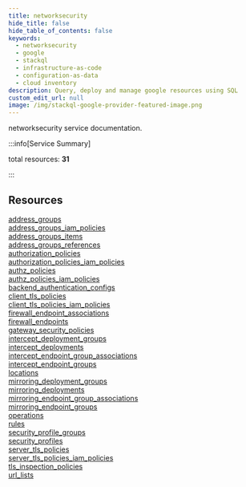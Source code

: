 ```yaml
---
title: networksecurity
hide_title: false
hide_table_of_contents: false
keywords:
  - networksecurity
  - google
  - stackql
  - infrastructure-as-code
  - configuration-as-data
  - cloud inventory
description: Query, deploy and manage google resources using SQL
custom_edit_url: null
image: /img/stackql-google-provider-featured-image.png
---
```


networksecurity service documentation.

:::info[Service Summary]

total resources: __31__  

:::

## Resources
<div class="row">
<div class="providerDocColumn">
<a href="/services/networksecurity/address_groups/">address_groups</a><br />
<a href="/services/networksecurity/address_groups_iam_policies/">address_groups_iam_policies</a><br />
<a href="/services/networksecurity/address_groups_items/">address_groups_items</a><br />
<a href="/services/networksecurity/address_groups_references/">address_groups_references</a><br />
<a href="/services/networksecurity/authorization_policies/">authorization_policies</a><br />
<a href="/services/networksecurity/authorization_policies_iam_policies/">authorization_policies_iam_policies</a><br />
<a href="/services/networksecurity/authz_policies/">authz_policies</a><br />
<a href="/services/networksecurity/authz_policies_iam_policies/">authz_policies_iam_policies</a><br />
<a href="/services/networksecurity/backend_authentication_configs/">backend_authentication_configs</a><br />
<a href="/services/networksecurity/client_tls_policies/">client_tls_policies</a><br />
<a href="/services/networksecurity/client_tls_policies_iam_policies/">client_tls_policies_iam_policies</a><br />
<a href="/services/networksecurity/firewall_endpoint_associations/">firewall_endpoint_associations</a><br />
<a href="/services/networksecurity/firewall_endpoints/">firewall_endpoints</a><br />
<a href="/services/networksecurity/gateway_security_policies/">gateway_security_policies</a><br />
<a href="/services/networksecurity/intercept_deployment_groups/">intercept_deployment_groups</a><br />
<a href="/services/networksecurity/intercept_deployments/">intercept_deployments</a>
</div>
<div class="providerDocColumn">
<a href="/services/networksecurity/intercept_endpoint_group_associations/">intercept_endpoint_group_associations</a><br />
<a href="/services/networksecurity/intercept_endpoint_groups/">intercept_endpoint_groups</a><br />
<a href="/services/networksecurity/locations/">locations</a><br />
<a href="/services/networksecurity/mirroring_deployment_groups/">mirroring_deployment_groups</a><br />
<a href="/services/networksecurity/mirroring_deployments/">mirroring_deployments</a><br />
<a href="/services/networksecurity/mirroring_endpoint_group_associations/">mirroring_endpoint_group_associations</a><br />
<a href="/services/networksecurity/mirroring_endpoint_groups/">mirroring_endpoint_groups</a><br />
<a href="/services/networksecurity/operations/">operations</a><br />
<a href="/services/networksecurity/rules/">rules</a><br />
<a href="/services/networksecurity/security_profile_groups/">security_profile_groups</a><br />
<a href="/services/networksecurity/security_profiles/">security_profiles</a><br />
<a href="/services/networksecurity/server_tls_policies/">server_tls_policies</a><br />
<a href="/services/networksecurity/server_tls_policies_iam_policies/">server_tls_policies_iam_policies</a><br />
<a href="/services/networksecurity/tls_inspection_policies/">tls_inspection_policies</a><br />
<a href="/services/networksecurity/url_lists/">url_lists</a>
</div>
</div>
